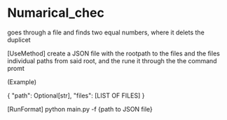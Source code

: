 # Numarical_chec

 goes through a file and finds two equal numbers, where it delets the duplicet

[UseMethod] create a JSON file with the rootpath to the files and the files individual paths from said root, and the rune it through the the command promt

(Example)

{
  "path": Optional[str],
  "files": [LIST OF FILES]
}

[RunFormat] python main.py -f {path to JSON file}
